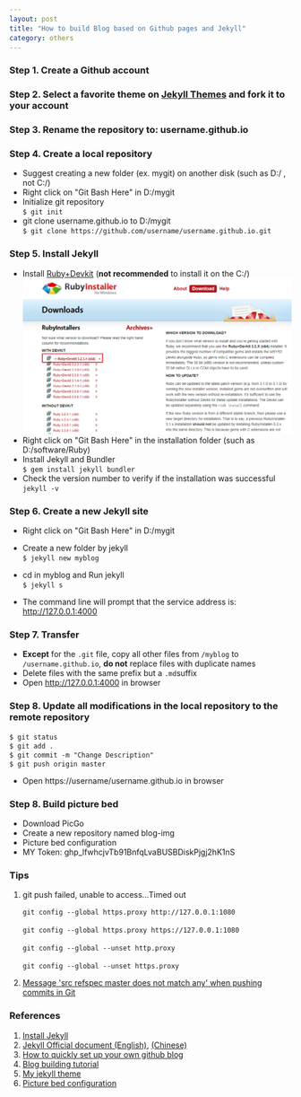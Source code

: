 ```yaml
---
layout: post
title: "How to build Blog based on Github pages and Jekyll"
category: others
---
```



### Step 1. Create a Github account


### Step 2. Select a favorite theme on [Jekyll Themes](http://jekyllthemes.org/) and fork it to your account


### Step 3. Rename the repository to: **username**.github.io 


### Step 4. Create a local repository

- Suggest creating a new folder (ex. mygit) on another disk (such as D:/ , not C:/)
- Right click on "Git Bash Here" in D:/mygit
- Initialize git repository\
`$ git init`
- git clone username.github.io to D:/mygit\
`$ git clone https://github.com/username/username.github.io.git`

### Step 5. Install Jekyll

- Install [Ruby+Devkit](https://rubyinstaller.org/downloads/) (**not recommended** to install it on the C:/)\
![alt text](https://raw.githubusercontent.com/QinyuGuo-Pot/blog-img/main/image.png)
- Right click on "Git Bash Here" in the installation folder (such as D:/software/Ruby)
- Install Jekyll and Bundler\
`$ gem install jekyll bundler`
- Check the version number to verify if the installation was successful\
`jekyll -v`

### Step 6. Create a new Jekyll site 

- Right click on "Git Bash Here" in D:/mygit
- Create a new folder by jekyll\
`$ jekyll new myblog`
- cd in myblog and Run jekyll\
`$ jekyll s`

- The command line will prompt that the service address is: http://127.0.0.1:4000

### Step 7. Transfer
 
- **Except** for the `.git` file, copy all other files from `/myblog` to `/username.github.io`, **do not** replace files with duplicate names
- Delete files with the same prefix but a `.md`suffix
- Open http://127.0.0.1:4000 in browser

### Step 8. Update all modifications in the local repository to the remote repository

```
$ git status 
$ git add .
$ git commit -m "Change Description"
$ git push origin master
```
- Open https://username/username.github.io in browser

### Step 8. Build picture bed
- Download PicGo
- Create a new repository named blog-img
- Picture bed configuration 
- MY Token: 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


### Tips
1. git push failed, unable to access...Timed out
    ```
    git config --global https.proxy http://127.0.0.1:1080

    git config --global https.proxy https://127.0.0.1:1080

    git config --global --unset http.proxy

    git config --global --unset https.proxy
    ```
2. [Message 'src refspec master does not match any' when pushing commits in Git](https://stackoverflow.com/questions/4181861/message-src-refspec-master-does-not-match-any-when-pushing-commits-in-git)

### References
1. [Install Jekyll](https://nxjniexiao.github.io/2018/08/17/jkeyll-install/)
2. [Jekyll Official document (English)](https://jekyllrb.com/), [(Chinese)](https://jekyllcn.com/docs/home/)
3. [How to quickly set up your own github blog](https://keysaim.github.io/post/blog/2017-08-15-how-to-setup-your-github-io-blog/)
4. [Blog building tutorial](https://github.com/qiubaiying/qiubaiying.github.io/wiki/%E5%8D%9A%E5%AE%A2%E6%90%AD%E5%BB%BA%E8%AF%A6%E7%BB%86%E6%95%99%E7%A8%8B)
5. [My jekyll theme](http://jekyllthemes.org/themes/no-style-please/)
6. [Picture bed configuration](https://zhuanlan.zhihu.com/p/353775844)